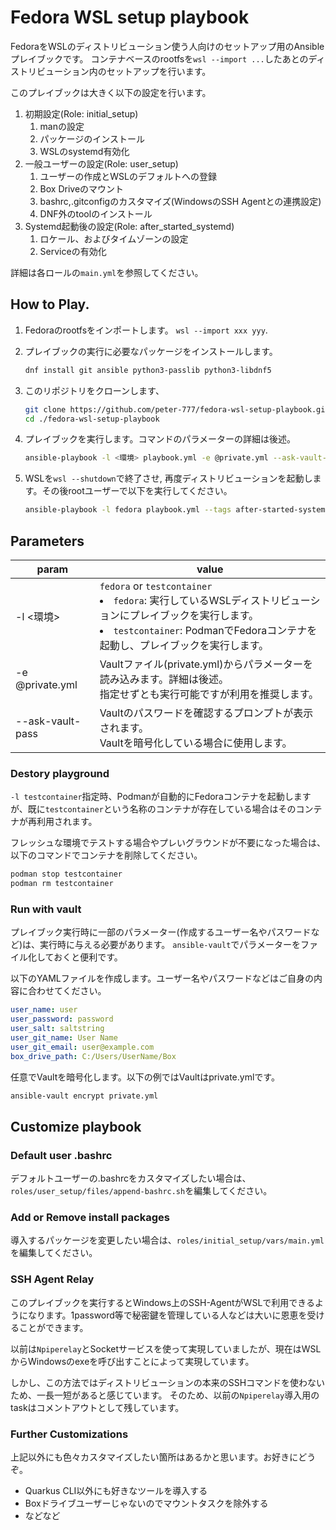 # Fedora WSL setup playbook

FedoraをWSLのディストリビューション使う人向けのセットアップ用のAnsibleプレイブックです。
コンテナベースのrootfsを`wsl --import ...`したあとのディストリビューション内のセットアップを行います。

このプレイブックは大きく以下の設定を行います。

1. 初期設定(Role: initial_setup)
    1. manの設定
    1. パッケージのインストール
    1. WSLのsystemd有効化
1. 一般ユーザーの設定(Role: user_setup)
    1. ユーザーの作成とWSLのデフォルトへの登録
    1. Box Driveのマウント
    1. bashrc,.gitconfigのカスタマイズ(WindowsのSSH Agentとの連携設定)
    1. DNF外のtoolのインストール
1. Systemd起動後の設定(Role: after_started_systemd)
    1. ロケール、およびタイムゾーンの設定
    1. Serviceの有効化

詳細は各ロールの`main.yml`を参照してください。

## How to Play.

1. Fedoraのrootfsをインポートします。 `wsl --import xxx yyy`.
1. プレイブックの実行に必要なパッケージをインストールします。

    ```sh
    dnf install git ansible python3-passlib python3-libdnf5
    ```

1. このリポジトリをクローンします、

    ```sh
    git clone https://github.com/peter-777/fedora-wsl-setup-playbook.git && \
    cd ./fedora-wsl-setup-playbook
    ```

1. プレイブックを実行します。コマンドのパラメーターの詳細は後述。

    ```sh
    ansible-playbook -l <環境> playbook.yml -e @private.yml --ask-vault-pass
    ```

1. WSLを`wsl --shutdown`で終了させ, 再度ディストリビューションを起動します。その後rootユーザーで以下を実行してください。

    ```sh
    ansible-playbook -l fedora playbook.yml --tags after-started-systemd -e @private.yml --ask-vault-pass
    ```

## Parameters

| param | value |
| - | - |
| -l <環境> | `fedora` or `testcontainer`<br><li>`fedora`: 実行しているWSLディストリビューションにプレイブックを実行します。</li><li>`testcontainer`: PodmanでFedoraコンテナを起動し、プレイブックを実行します。</li> |
| -e @private.yml | Vaultファイル(private.yml)からパラメーターを読み込みます。詳細は後述。<br>指定せずとも実行可能ですが利用を推奨します。 |
| --ask-vault-pass | Vaultのパスワードを確認するプロンプトが表示されます。<br>Vaultを暗号化している場合に使用します。 |

### Destory playground

`-l testcontainer`指定時、Podmanが自動的にFedoraコンテナを起動しますが、既に`testcontainer`という名称のコンテナが存在している場合はそのコンテナが再利用されます。

フレッシュな環境でテストする場合やプレいグラウンドが不要になった場合は、以下のコマンドでコンテナを削除してください。


```sh
podman stop testcontainer
podman rm testcontainer
```

### Run with vault

プレイブック実行時に一部のパラメーター(作成するユーザー名やパスワードなど)は、実行時に与える必要があります。
`ansible-vault`でパラメーターをファイル化しておくと便利です。

以下のYAMLファイルを作成します。ユーザー名やパスワードなどはご自身の内容に合わせてください。

```yml
user_name: user
user_password: password
user_salt: saltstring
user_git_name: User Name
user_git_email: user@example.com
box_drive_path: C:/Users/UserName/Box
```

任意でVaultを暗号化します。以下の例ではVaultはprivate.ymlです。

```sh
ansible-vault encrypt private.yml
```

## Customize playbook

### Default user .bashrc

デフォルトユーザーの.bashrcをカスタマイズしたい場合は、`roles/user_setup/files/append-bashrc.sh`を編集してください。

### Add or Remove install packages

導入するパッケージを変更したい場合は、`roles/initial_setup/vars/main.yml`を編集してください。

### SSH Agent Relay

このプレイブックを実行するとWindows上のSSH-AgentがWSLで利用できるようになります。1password等で秘密鍵を管理している人などは大いに恩恵を受けることができます。

以前は`Npiperelay`とSocketサービスを使って実現していましたが、現在はWSLからWindowsのexeを呼び出すことによって実現しています。

しかし、この方法ではディストリビューションの本来のSSHコマンドを使わないため、一長一短があると感じています。
そのため、以前の`Npiperelay`導入用のtaskはコメントアウトとして残しています。

### Further Customizations

上記以外にも色々カスタマイズしたい箇所はあるかと思います。お好きにどうぞ。

- Quarkus CLI以外にも好きなツールを導入する
- Boxドライブユーザーじゃないのでマウントタスクを除外する
- などなど
